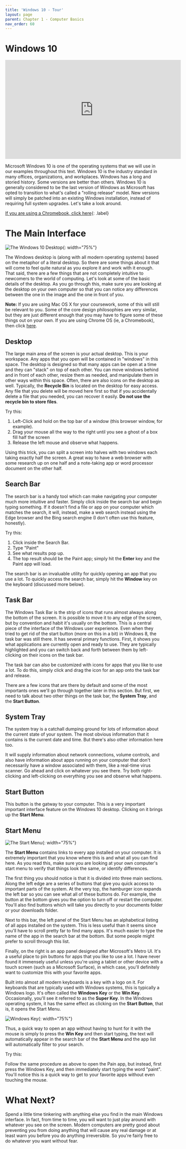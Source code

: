 ```yaml
---
title: 'Windows 10 - Tour'
layout: page
parent: Chapter 1 - Computer Basics
nav_order: 60
---
```


Windows 10
==========

<iframe width="560" height="315" src="https://www.youtube.com/embed/8uXAjoRnMVs" frameborder="0" allow="accelerometer; autoplay; encrypted-media; gyroscope; picture-in-picture" allowfullscreen></iframe>

Microsoft Windows 10 is one of the operating systems that we will use in our
examples throughout this text. Windows 10 is the industry standard in many offices, organizations, and workplaces. Windows has a long and storied history. Some versions are better than others. Windows 10 is generally considered to be the last version of Windows as Microsoft has opted to transition to what's called a "rolling release" model. New versions will simply be patched into an existing Windows installation, instead of requiring full system upgrades. Let's take a look around.

[If you are using a Chromebook, click here](7_chromeos.md){: .label}

The Main Interface 
==================

![The Windows 10 Desktop](images/win10.png){: width="75%"}

The Windows desktop is (along with all modern operating systems) based
on the metaphor of a literal desktop. So there are some things about it
that will come to feel quite natural as you explore it and work with it
enough. That said, there are a few things that are not completely
intuitive to newcomers to the world of computing. Let's look at some of
the basic details of the desktop. As you go through this, make sure you
are looking at the desktop on your own computer so that you can notice
any differences between the one in the image and the one in front of
you.

**Note:** If you are using Mac OS X for your coursework, some of this will still be relevant to you. Some of the core design philosophies are
very similar, but they are just different enough that you may have to
figure some of these things out on your own. If you are using Chrome OS (ie, a Chromebook), then click [here](7_chromeos.md).

Desktop
-------

The large main area of the screen is your actual desktop. This is your
workspace. Any apps that you open will be contained in "windows" in this
space. The desktop is designed so that many apps can be open at a time
and they can "stack" on top of each other. You can move windows behind
and in front of each other, resize them as needed, and manipulate them
in other ways within this space. Often, there are also icons on the
desktop as well. Typically, the **Recycle Bin** is located on the
desktop for easy access. Any file that you delete will be moved here
first so that if you accidentally delete a file that you needed, you can
recover it easily. **Do not use the recycle bin to store files**.

Try this: 

1. Left-Click and hold on the top bar of a window (this browser window, for example).
1. Drag your mouse all the way to the right until you see a ghost of a box fill half the screen
1. Release the left mouse and observe what happens.

Using this trick, you can split a screen into halves with two windows each taking exactly half the screen. A great way to have a web browser with some research up on one half and a note-taking app or word processor document on the other half.

Search Bar
----------

The search bar is a handy tool which can make navigating your computer much more intuitive and faster. Simply click inside the search bar and begin typing something. If it doesn't find a file or app on your computer which matches the search, it will, instead, make a web search instead using the Edge browser and the Bing search engine (I don't often use this feature, honestly).

Try this:

1. Click inside the Search Bar.
1. Type "Paint"
1. See what results pop up.
1. The top result should be the Paint app; simply hit the **Enter** key and the Paint app will load.

The search bar is an invaluable utility for quickly opening an app that you use a lot. To quickly access the search bar, simply hit the **Window** key on the keyboard (discussed more below).

Task Bar
--------

The Windows Task Bar is the strip of icons that runs almost always along
the bottom of the screen. It is possible to move it to any edge of the
screen, but by convention and habit it's usually on the bottom. This is
a central piece of the interface of the Windows user experience. Even
when they tried to get rid of the start button (more on this in a bit)
in Windows 8, the task bar was still there. It has several primary
functions. First, it shows you what applications are currently open and
ready to use. They are typically highlighted and you can switch back and
forth between them by left-clicking on their icons on the task bar.

The task bar can also be customized with icons for apps that you like to
use a lot. To do this, simply click and drag the icon for an app onto
the task bar and release.

There are a few icons that are there by default and some of the most
importants ones we'll go through together later in this section. But
first, we need to talk about two other things on the task bar, the
**System Tray**, and the **Start Button**.

System Tray
-----------

The system tray is a catchall dumping ground for lots of information
about the current state of your system. The most obvious information
that it contains is the current date and time. But there's also other
information here too.

It will supply information about network connections, volume controls,
and also have information about apps running on your computer that don't
necessarily have a window associated with them, like a real-time virus
scanner. Go ahead and click on whatever you see there. Try both
right-clicking and left-clicking on everything you see and observe what
happens.

Start Button
------------

This button is the gatway to your computer. This is a very important 
important interface feature on the Windows 10 desktop. Clicking on it
brings up the **Start Menu**.

Start Menu
----------

![The Start Menu](images/start_menu.png){: width="75%"}

The **Start Menu** contains links to every app installed on your
computer. It is extremely important that you know where this is and what
all you can find here. As you read this, make sure you are looking at your own computer's
start menu to verify that things look the same, or identify differences.

The first thing you should notice is that it is divided into three main
sections. Along the left edge are a series of buttons that give you quick access to important parts of the system. At the very top, the hamburger icon expands the left bar so you can see what all of these buttons do. For example, the button at the bottom gives you the option to turn off or restart the computer. You'll also find buttons which will take you directly to your documents folder or your downloads folder.

Next to this bar, the left panel of the Start Menu has an alphabetical listing of all apps installed on the system. This is less useful than it seems since you'll have to scroll pretty far to find many apps. It's much easier to type the name of the app in the search bar at the bottom. But some people might prefer to scroll through this list.

Finally, on the right is an app panel designed after Microsoft's Metro UI. It's a useful place to pin buttons for apps that you like to use a lot. I have never found it immensely useful unless you're using a tablet or other device with a touch screen (such as a Microsoft Surface), in which case, you'll definitely want to customize this with your favorite apps.

Built into almost all modern keyboards is a key with a logo on
it. For keyboards that are typically used with Windows systems, this is typically a Windows logo. It's often called the **Windows Key** or the **Win Key**.
Occasionally, you'll see it referred to as the **Super Key**. In the
Windows operating system, it has the same effect as clicking on the
**Start Button**, that is, it opens the Start Menu.

![Windows Key](images/windows_key.png){: width="75%"}

Thus, a quick way to open an app without having to hunt for it with the
mouse is simply to press the **Win Key** and then start typing, the text
will automatically appear in the search bar of the **Start Menu** and
the app list will automatically filter to your search.

Try this:

Follow the same procedure as above to open the Pain app, but instead, first press the Windows Key, and then immediately start typing the word "paint". You'll notice this is a quick way to get to your favorite apps without even touching the mouse.

What Next?
==========

Spend a little time tinkering with anything else you find in the main
Windows interface. In fact, from time to time, you will want to just
play around with whatever you see on the screen. Modern computers are
pretty good about preventing you from doing anything that will cause any
real damage or at least warn you before you do anything irreversible. So
you're fairly free to do whatever you want without fear.
